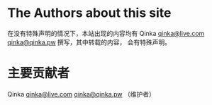 # The Authors about this site

在没有特殊声明的情况下，本站出现的内容均有 Qinka <qinka@live.com> <qinka@qinka.pw> 撰写，其中转载的内容，
会有特殊声明。

# 主要贡献者

Qinka <qinka@live.com> <qinka@qinka.pw> （维护者）


